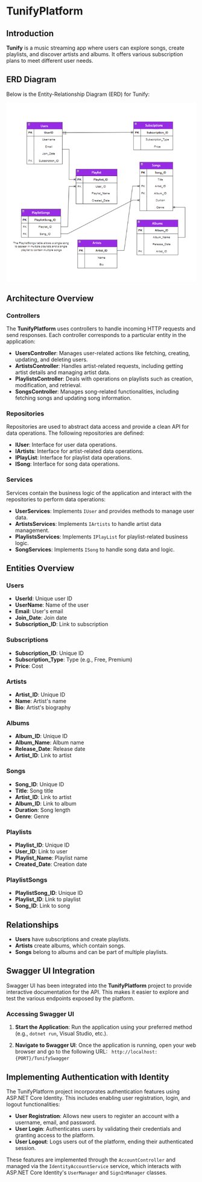 # TunifyPlatform

## Introduction

**Tunify** is a music streaming app where users can explore songs, create playlists, and discover artists and albums. It offers various subscription plans to meet different user needs.

## ERD Diagram

Below is the Entity-Relationship Diagram (ERD) for Tunify:

![Tunify ERD](TunifyPlatform/Tunify.png)

## Architecture Overview

### Controllers

The **TunifyPlatform** uses controllers to handle incoming HTTP requests and send responses. Each controller corresponds to a particular entity in the application:

- **UsersController**: Manages user-related actions like fetching, creating, updating, and deleting users.
- **ArtistsController**: Handles artist-related requests, including getting artist details and managing artist data.
- **PlaylistsController**: Deals with operations on playlists such as creation, modification, and retrieval.
- **SongsController**: Manages song-related functionalities, including fetching songs and updating song information.

### Repositories

Repositories are used to abstract data access and provide a clean API for data operations. The following repositories are defined:

- **IUser**: Interface for user data operations.
- **IArtists**: Interface for artist-related data operations.
- **IPlayList**: Interface for playlist data operations.
- **ISong**: Interface for song data operations.

### Services

Services contain the business logic of the application and interact with the repositories to perform data operations:

- **UserServices**: Implements `IUser` and provides methods to manage user data.
- **ArtistsServices**: Implements `IArtists` to handle artist data management.
- **PlaylistsServices**: Implements `IPlayList` for playlist-related business logic.
- **SongServices**: Implements `ISong` to handle song data and logic.


## Entities Overview

### Users
- **UserId**: Unique user ID
- **UserName**: Name of the user
- **Email**: User's email
- **Join_Date**: Join date
- **Subscription_ID**: Link to subscription

### Subscriptions
- **Subscription_ID**: Unique ID
- **Subscription_Type**: Type (e.g., Free, Premium)
- **Price**: Cost

### Artists
- **Artist_ID**: Unique ID
- **Name**: Artist's name
- **Bio**: Artist's biography

### Albums
- **Album_ID**: Unique ID
- **Album_Name**: Album name
- **Release_Date**: Release date
- **Artist_ID**: Link to artist

### Songs
- **Song_ID**: Unique ID
- **Title**: Song title
- **Artist_ID**: Link to artist
- **Album_ID**: Link to album
- **Duration**: Song length
- **Genre**: Genre

### Playlists
- **Playlist_ID**: Unique ID
- **User_ID**: Link to user
- **Playlist_Name**: Playlist name
- **Created_Date**: Creation date

### PlaylistSongs
- **PlaylistSong_ID**: Unique ID
- **Playlist_ID**: Link to playlist
- **Song_ID**: Link to song

## Relationships

- **Users** have subscriptions and create playlists.
- **Artists** create albums, which contain songs.
- **Songs** belong to albums and can be part of multiple playlists.

## Swagger UI Integration

Swagger UI has been integrated into the **TunifyPlatform** project to provide interactive documentation for the API. This makes it easier to explore and test the various endpoints exposed by the platform.

### Accessing Swagger UI

1. **Start the Application**: Run the application using your preferred method (e.g., `dotnet run`, Visual Studio, etc.).

2. **Navigate to Swagger UI**: Once the application is running, open your web browser and go to the following URL:
  ` http://localhost:{PORT}/TunifySwagger`

## Implementing Authentication with Identity
The TunifyPlatform project incorporates authentication features using ASP.NET Core Identity. This includes enabling user registration, login, and logout functionalities:

- **User Registration**: Allows new users to register an account with a username, email, and password.
- **User Login**: Authenticates users by validating their credentials and granting access to the platform.
- **User Logout**: Logs users out of the platform, ending their authenticated session.

These features are implemented through the `AccountController` and managed via the `IdentityAccountService` service, which interacts with ASP.NET Core Identity's `UserManager` and `SignInManager` classes.